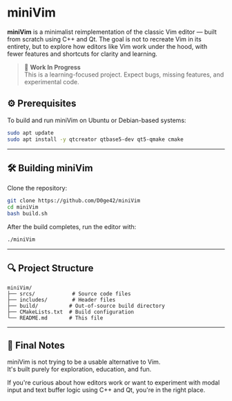 # miniVim

**miniVim** is a minimalist reimplementation of the classic Vim editor — built from scratch using C++ and Qt. The goal is not to recreate Vim in its entirety, but to explore how editors like Vim work under the hood, with fewer features and shortcuts for clarity and learning.

> 🚧 **Work In Progress**  
> This is a learning-focused project. Expect bugs, missing features, and experimental code.


## ⚙️ Prerequisites

To build and run miniVim on Ubuntu or Debian-based systems:

```bash
sudo apt update
sudo apt install -y qtcreator qtbase5-dev qt5-qmake cmake
```

---

## 🛠️ Building miniVim

Clone the repository:

```bash
git clone https://github.com/D0ge42/miniVim
cd miniVim
bash build.sh
```

After the build completes, run the editor with:

```bash
./miniVim
```

---

## 🔍 Project Structure

```
miniVim/
├── srcs/            # Source code files
├── includes/        # Header files
├── build/          # Out-of-source build directory
├── CMakeLists.txt  # Build configuration
└── README.md       # This file
```

---

## 🧠 Final Notes

miniVim is not trying to be a usable alternative to Vim.  
It's built purely for exploration, education, and fun.

If you're curious about how editors work or want to experiment with modal input and text buffer logic using C++ and Qt, you're in the right place.
